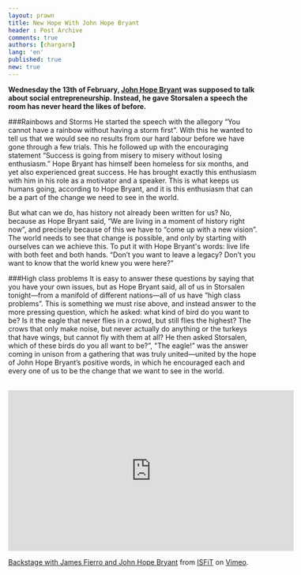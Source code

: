 ```yaml
---
layout: prawn
title: New Hope With John Hope Bryant
header : Post Archive
comments: true
authors: [chargarm]
lang: 'en'
published: true
new: true
---
```


**Wednesday the 13th of February, [John Hope Bryant](http://en.wikipedia.org/wiki/John_Hope_Bryant) was supposed to talk about social entrepreneurship. Instead, he gave Storsalen a speech the room has never heard the likes of before.** 
<br>


###Rainbows and Storms
He started the speech with the allegory “You cannot have a rainbow without having a storm first”. With this he wanted to tell us that we would see no results from our hard labour before we have gone through a few trials. This he followed up with the encouraging statement “Success is going from misery to misery without losing enthusiasm.” Hope Bryant has himself been homeless for six months, and yet also experienced great success. He has brought exactly this enthusiasm with him in his role as a motivator and a speaker. This is what keeps us humans going, according to Hope Bryant, and it is this enthusiasm that can be a part of the change we need to see in the world. 
<br>


But what can we do, has history not already been written for us? No, because as Hope Bryant said, “We are living in a moment of history right now”, and precisely because of this we have to “come up with a new vision”. The world needs to see that change is possible, and only by starting with ourselves can we achieve this. To put it with Hope Bryant's words: live life with both feet and both hands. “Don’t you want to leave a legacy? Don’t you want to know that the world knew you were here?”
<br>


###High class problems
It is easy to answer these questions by saying that you have your own issues, but as Hope Bryant said, all of us in Storsalen tonight—from  a manifold of different nations—all  of us have ”high class problems”. This is something we must rise above, and instead answer to the more pressing question, which he asked: what kind of bird do you want to be? Is it the eagle that never flies in a crowd, but still flies the highest? The crows that only make noise, but never actually do anything or the turkeys that have wings, but cannot fly with them at all? He then asked Storsalen, which of these birds do you all want to be?”, "The eagle!” was the answer coming in unison from a gathering that was truly united—united  by the hope of John Hope Bryant’s positive words, in which he encouraged each and every one of us to be the change that we want to see in the world.  
<br>

<iframe src="http://player.vimeo.com/video/59691805?title=0&amp;byline=0&amp;portrait=0" width="578" height="325" frameborder="0" webkitAllowFullScreen="webkitAllowFullScreen" mozallowfullscreen="mozallowfullscreen" allowFullScreen="allowFullScreen"></iframe> <p><a href="http://vimeo.com/59691805">Backstage with James Fierro and John Hope Bryant</a> from <a href="http://vimeo.com/user12652193">ISFiT</a> on <a href="http://vimeo.com">Vimeo</a>.</p>